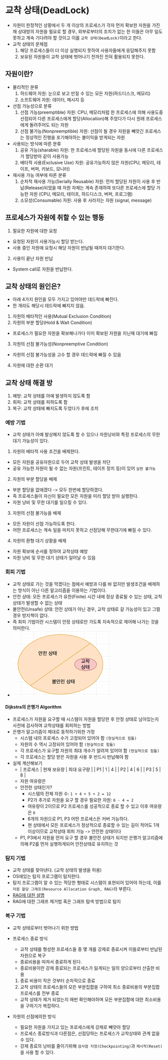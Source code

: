 # 교착 상태(DeadLock)
- 자원이 한정적인 상황에서 두 개 이상의 프로세스가 각자 먼저 확보한 자원을 가진 채 상대방의 자원을 필요로 할 경우,
  외부로부터의 조치가 없는 한 이들은 아무 일도 못하고 계속 기다려야 할 것이고 이를 `교착 상태(DeadLock)`이라고 한다.
- 교착 상태의 문제점
  1. 해당 프로세스들이 더 이상 실행되지 못하여 사용자들에게 응답해주지 못함
  2. 보유된 자원들이 교착 상태에 벗어나기 전까진 전혀 활용되지 못한다.

## 자원이란?
- 물리적인 분류
  1. 하드웨어 자원: 눈으로 보고 만질 수 있는 모든 자원(하드디스크, 메모리)
  2. 소프트웨어 자원: 데이터, 메시지 등
- 선점 가능성으로 분류
  1. 선점 가능(preemptible) 자원: CPU, 메모리처럼 한 프로세스에 의해 사용도중 선점되어 다른 프로세스에게 할당(Allocation)해 주었다가
     다시 원래 프로세스에게 돌려주어도 되는 자원
  2. 선점 불가능(Nonpreemptible) 자원: 선점이 될 경우 자원을 빼앗긴 프로세스는 정상적인 진행을 포기해야하는 불이익을 받게되는 자원
- 사용되는 방식에 따른 분류
  1. 공유 가능(sharable) 자원: 한 프로세스에 할당된 자원을 동시에 다른 프로세스가 할당받아 같이 사용가능
  2. 배타적 사용(Exclusive Use) 자원: 공유가능하지 않은 자원(CPU, 메모리, 테이프, 버퍼, 키보드, 모니터)
- 재사용 가능 여부에 따른 분류
  1. 순차적 재사용 가능(Serially Reusable) 자원: 먼저 할당된 자원이 사용 후 반납(Release)되었을 때 자원 자체는 계속 존재하여 또다른 프로세스에 할당 가능한 자원 (CPU, 메모리, 테이프, 하드디스크, 버퍼, 프로그램)
  2. 소모성(Consumable) 자원: 사용 후 사라지는 자원 (signal, message)

## 프로세스가 자원에 취할 수 있는 행동
1. 필요한 자원에 대한 요청
  - 요청된 자원이 사용가능시 할당 받는다.
  - 사용 중인 자원에 요청시 해당 자원이 반납될 때까지 대기한다.
2. 사용이 끝난 자원 반납
  - System call로 자원을 반납한다.

## 교착 상태의 원인은?
- 아래 4가지 원인을 모두 가지고 있어야만 데드락에 빠진다.
- 한 개라도 해당시 데드락에 빠지지 않음.

1. 자원의 배타적인 사용(Mutual Exclusion Condition)
2. 자원의 부분 할당(Hold & Wait Condition)
  - 프로세스가 필요한 자원을 확보해나가다 이미 확보된 자원을 지닌채 대기에 빠짐
3. 자원의 선점 불가능성(Nonpreemptive Condition)
  - 자원의 선점 불가능성을 고수 할 경우 데드락에 빠질 수 있음
4. 자원에 대한 순환 대기

## 교착 상태 해결 방
1. 예방: 교착 상태를 아예 발생하지 않도록 함
2. 회피: 교착 상태를 피하도록 함
3. 복구: 교착 상태에 빠지도록 두었다가 후에 조치

### 예방 기법
- 교착 상태가 아예 발상해지 않도록 할 수 있으나 자원낭비와 특정 프로세스의 무한 대기 가능성이 있다.
1. 자원의 배타적 사용 조건을 배제한다.
  - 모든 자원을 공유자원으로 두어 교착 상태 발생을 차단
  - 공유 가능한 자원이 될 수 없는 자원(프린트, 테이프 장치 등)이 있어 `실현 불가능`
2. 자원의 부분 할당을 배제
  - 부분 할당을 없애겠다 -> 모두 한번에 할당하겠다.
  - 즉 프로세스들이 자신이 필요한 모든 자원을 미리 할당 받아 실행한다.
  - 자원 낭비 및 무한 대기를 일으킬 수 있다.
3. 자원의 선점 불가능을 배제
  - 모든 자원이 선점 가능하도록 한다.
  - 어떤 프로세스는 계속 일을 마치지 못하고 선점당해 무한대기에 빠질 수 있다.
4. 자원의 환형 대기 상황을 배제
  - 자원 확보에 순서를 정하여 교착상태 예방
  - 자원 낭비 및 무한 대기 상태가 일어날 수 있음

### 회피 기법
- 교착 상태로 가는 것을 막겠다는 점에서 예방과 다를 바 없지만 발생조건을 배제하는 방식이 아닌 다른 알고리즘을 이용하는 기법이다.
- 안전 상태: 모든 프로세스가 유한(Finite) 시간 내에 정상 종료될 수 있는 상태, 교착 상태가 발생할 수 없는 상태
- 불안전(Unsafe) 상태: 안전 상태가 아닌 경우, 교착 상태로 갈 가능성이 있고 그럴경우 방지책이 없다.
- 즉 회피 기법이란 시스템이 안정 상태로만 가도록 지속적으로 제어해 나가는 것을 의미한다.
- ![unsafe](./images/unsafe.png)

#### Dijkstra의 은행가 Algorithm
- 프로세스가 자원을 요구할 때 시스템이 자원을 할당한 후 안정 상태로 남아있는지 사전에 검사하여 교착상태를 회피하는 방법
- 은행가 알고리즘이 제대로 동작하기위한 가정
  - 시스템 내의 프로세스 수가 고정되어 있어야 함 `(현실적으로 힘듦)`
  - 자원의 수 역시 고정되어 있어야 함 `(현실적으로 힘듦)`
  - 각 프로세스가 요구할 자원의 최대 개수가 알려져 있어야 함 `(현실적으로 힘듦)`
  - 각 프로세스는 할당 받은 자원을 사용 후 반드시 반납해야 함
- 실제 계산해보기
  - | 프로세스 | 현재 보유량 | 최대 요구량 |
    | P1 | 1 | 4 |
    | P2 | 4 | 6 |
    | P3 | 5 | 8 |
  - 자원 여유량은
  - 안전한 상태인가?
    - 시스템의 전체 자원 수: `1 + 4 + 5 + 2 = 12`
    - P2가 추가로 자원을 요구 할 경우 필요한 자원: `6 - 4 = 2`
    - 여유량이 2이므로 P2 프로세스를 성공적으로 종료 할 수 있고 이후 여유량은 `6`
    - 6개의 자원으로 P1, P3 어떤 프로세스든 커버 가능하다.
    - 현 상태에서 모든 프로세스가 정상적으로 종료할 수 있는 길이 적어도 1개 이상이므로 교착상태 회피 가능 -> 안전한 상태이다
  - P1, P3에서 자원을 먼저 요구 할 경우 불안전 상태가 되지만 은행가 알고리즘에 의해 P2를 먼저 실행하게되어 안전상태로 유지하는 것

### 탐지 기법
- 교착 상태를 찾아낸다. (교착 상태의 발생을 허용)
- OS에있는 탐지 프로그램이 탐지한다.
- 탐지 프로그램이 알 수 있는 적당한 형태로 시스템이 표현되어 있어야 하는데, 이를 `자원 할당 그래프(Resource Allocation Graph, RAG)`라 부른다.
- [RAG에 대한 설명](https://github.com/angrave/SystemProgramming/wiki/Deadlock,-Part-1:-Resource-Allocation-Graph)
- RAG에 대한 그래프 제거법 혹은 그래프 탐색 방법으로 탐지

### 복구 기법
- 교착 상태로부터 벗어나기 위한 방법
- 프로세스 종료 방식
  - 교착 상태를 형성한 프로세스들 중 몇 개를 강제로 종료시켜 이들로부터 반납된 자원으로 복구
  - 종료비용을 따져서 종료하게 된다.
  - 종료비용이란 강제 종료되는 프로세스가 잃게되는 일의 양으로부터 산출한 비용
  1. 종료 비용이 작은 것부터 순차적으로 종료
  2. 교착 상태의 프로세스들의 모든 부분집합을 구하여 최소 종료비용의 부분집합 프로세스를 전부 종료
    - 교착 상태가 제거 되었는지 매번 확인해야하며 모든 부분집합에 대한 최소비용을 구하기가 복잡하다.

- 자원의 선점에의한 방식
  - 필요한 자원을 가지고 있는 프로세스에게 강제로 빼앗아 할당
  - 프로세스 종료방식과 다른점은, 선점당하는 프로세스가 교착상태와 관계 없을 수 있다.
  - 강제 종료의 낭비를 줄이기위해 `검사점 지정(Checkpointing)`과 `재시작(Reset)`을 사용 할 수 있다.
